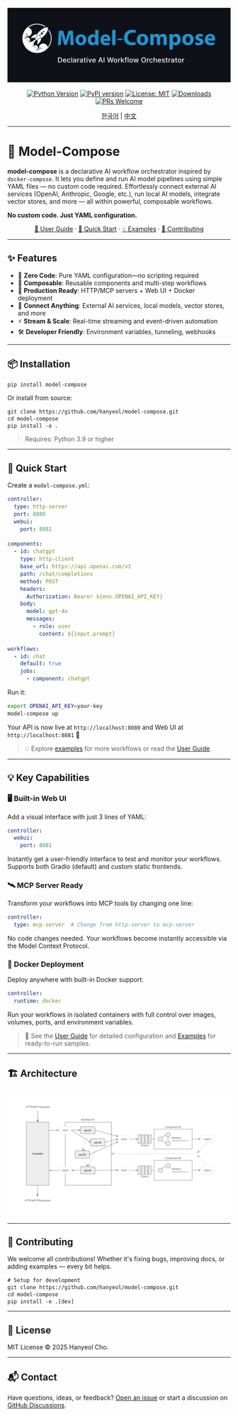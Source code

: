 <div align="center">

![model-compose - Declarative AI Workflow Orchestrator](docs/images/main-banner.png)

[![Python Version](https://img.shields.io/badge/python-3.9+-blue.svg)](https://python.org)
[![PyPI version](https://img.shields.io/pypi/v/model-compose.svg)](https://pypi.org/project/model-compose/)
[![License: MIT](https://img.shields.io/badge/License-MIT-yellow.svg)](https://opensource.org/licenses/MIT)
[![Downloads](https://pepy.tech/badge/model-compose)](https://pepy.tech/project/model-compose)
[![PRs Welcome](https://img.shields.io/badge/PRs-welcome-brightgreen.svg)](http://makeapullrequest.com)

[한국어](README.ko.md) | [中文](README.zh-cn.md)

</div>

---

# 🤖 Model-Compose

**model-compose** is a declarative AI workflow orchestrator inspired by `docker-compose`. It lets you define and run AI model pipelines using simple YAML files — no custom code required. Effortlessly connect external AI services (OpenAI, Anthropic, Google, etc.), run local AI models, integrate vector stores, and more — all within powerful, composable workflows.

**No custom code. Just YAML configuration.**

<div align="center">

[📖 User Guide](docs/user-guide/README.md) · [🚀 Quick Start](#-quick-start) · [💡 Examples](examples/README.md) · [🤝 Contributing](#-contributing)

</div>

---

## ✨ Features

- 🎨 **Zero Code**: Pure YAML configuration—no scripting required
- 🔄 **Composable**: Reusable components and multi-step workflows
- 🚀 **Production Ready**: HTTP/MCP servers + Web UI + Docker deployment
- 🔌 **Connect Anything**: External AI services, local models, vector stores, and more
- ⚡ **Stream & Scale**: Real-time streaming and event-driven automation
- 🛠️ **Developer Friendly**: Environment variables, tunneling, webhooks

---


## 📦 Installation

```
pip install model-compose
```

Or install from source:

```
git clone https://github.com/hanyeol/model-compose.git
cd model-compose
pip install -e .
```

> Requires: Python 3.9 or higher

---

## 🚀 Quick Start

Create a `model-compose.yml`:

```yaml
controller:
  type: http-server
  port: 8080
  webui:
    port: 8081

components:
  - id: chatgpt
    type: http-client
    base_url: https://api.openai.com/v1
    path: /chat/completions
    method: POST
    headers:
      Authorization: Bearer ${env.OPENAI_API_KEY}
    body:
      model: gpt-4o
      messages:
        - role: user
          content: ${input.prompt}

workflows:
  - id: chat
    default: true
    jobs:
      - component: chatgpt
```

Run it:

```bash
export OPENAI_API_KEY=your-key
model-compose up
```

Your API is now live at `http://localhost:8080` and Web UI at `http://localhost:8081` 🎉

> 💡 Explore [examples](examples/README.md) for more workflows or read the [User Guide](docs/user-guide/README.md).

---
## 💡 Key Capabilities

### 🖥️ Built-in Web UI
Add a visual interface with just 3 lines of YAML:
```yaml
controller:
  webui:
    port: 8081
```
Instantly get a user-friendly interface to test and monitor your workflows. Supports both Gradio (default) and custom static frontends.

### 🛰️ MCP Server Ready
Transform your workflows into MCP tools by changing one line:
```yaml
controller:
  type: mcp-server  # Change from http-server to mcp-server
```
No code changes needed. Your workflows become instantly accessible via the Model Context Protocol.

### 🐳 Docker Deployment
Deploy anywhere with built-in Docker support:
```yaml
controller:
  runtime: docker
```
Run your workflows in isolated containers with full control over images, volumes, ports, and environment variables.

> 📖 See the [User Guide](docs/user-guide/README.md) for detailed configuration and [Examples](examples/README.md) for ready-to-run samples.

---
## 🏗 Architecture

![Archtecture Diagram](docs/images/architecture-diagram.png)

---

## 🤝 Contributing
We welcome all contributions!
Whether it's fixing bugs, improving docs, or adding examples — every bit helps.

```
# Setup for development
git clone https://github.com/hanyeol/model-compose.git
cd model-compose
pip install -e .[dev]
```

---

## 📄 License
MIT License © 2025 Hanyeol Cho.

---

## 📬 Contact
Have questions, ideas, or feedback? [Open an issue](https://github.com/hanyeol/model-compose/issues) or start a discussion on [GitHub Discussions](https://github.com/hanyeol/model-compose/discussions).
